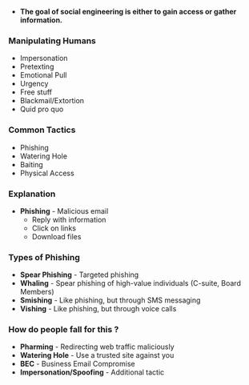 
- **The goal of social engineering is either to gain access or gather information.**

### Manipulating Humans

- Impersonation
- Pretexting
- Emotional Pull
- Urgency
- Free stuff
- Blackmail/Extortion
- Quid pro quo

### Common Tactics

- Phishing
- Watering Hole
- Baiting
- Physical Access

### Explanation 

- __Phishing__ - Malicious email
	- Reply with information
	- Click on links
	- Download files

### Types of Phishing 

- **Spear Phishing** - Targeted phishing
- **Whaling** - Spear phishing of high-value individuals (C-suite, Board Members)
- **Smishing** - Like phishing, but through SMS messaging
- **Vishing** - Like phishing, but through voice calls

### How do people fall for this ?

- **Pharming** - Redirecting web traffic maliciously
- **Watering Hole** - Use a trusted site against you
- **BEC** - Business Email Compromise
- **Impersonation/Spoofing** - Additional tactic